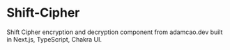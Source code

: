 # Shift-Cipher
Shift Cipher encryption and decryption component from adamcao.dev built in Next.js, TypeScript, Chakra UI.
